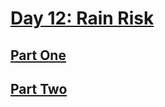 # [Day 12: Rain Risk](https://adventofcode.com/2020/day/12)

## [Part One](https://adventofcode.com/2020/day/12#part1)

## [Part Two](https://adventofcode.com/2020/day/12#part2)
